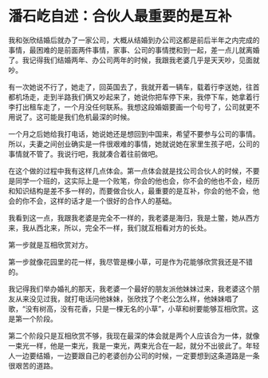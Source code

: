 # 潘石屹自述：合伙人最重要的是互补

我和张欣结婚后就办了一家公司，大概从结婚到办公司这都是前后半年之内完成的事情，最困难的是前面两件事情，家事、公司的事情搅和到一起，差一点儿就离婚了。我记得我们结婚两年、办公司两年的时候，我跟我老婆几乎是天天吵，见面就吵。 

有一次她说不行了，她走了，回英国去了，我就开着一辆车，载着行李送她，往首都机场走，走到半路我们俩又吵起来了，她说你把车停下来，我停下车，她拿着行李打出租车走了，一个月没任何联系。我想这段婚姻要画一个句号了，公司就更不用说了。这可能是我们危机最深的时候。 

一个月之后她给我打电话，她说她还是想回到中国来，希望不要参与公司的事情。所以，夫妻之间创业确实是一件很艰难的事情，她就说她在家里生孩子吧，公司的事情就不管了。我说行吧，我就凑合着往前做吧。 

在这个做的过程中我有这样几点体会。第一点体会就是找公司合伙人的时候，不要是同学一个班的，这实际上是一个败笔，你会的他也会，你不会的他也不会，经历和知识结构是差不多一样的，而要做合伙人，最重要的是互补，你会的他不会，他会的你不会，这样的话才是一个很好的合作人的基础。 

我看到这一点，我跟我老婆是完全不一样的，我老婆是海归，我是土鳖，她从西方来，我从西北来，所以，完全不一样，我们就互相看对方的长处。 

第一步就是互相欣赏对方。 

第一步就像花园里的花一样，我尽管是棵小草，可是作为花能够欣赏我还是不错的。 

我记得我们举办婚礼的那天，我老婆一个最好的朋友派他妹妹过来，我老婆这个朋友从来没见过我，就打电话问他妹妹，张欣找了个老公怎么样，他妹妹唱了歌，“没有树高，没有花香，只是一棵无名的小草”，小草和树要能够互相欣赏。这是第一个阶段。 

第二个阶段只是互相欣赏不够，我现在最深的体会就是两个人应该合为一体，就像一束光一样，他是一束光，我是一束光，两束光合在一起，就分不出彼此了。年轻人一边要结婚，一边要跟自己的老婆创办公司的时候，一定要想到这条道路是一条很艰苦的道路。